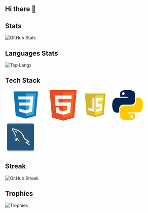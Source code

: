## Hi there 👋

<!--
**DairaRazo/DairaRazo** is a ✨ _special_ ✨ repository because its `README.md` (this file) appears on your GitHub profile.

Hi! I am Daira, I am working on an educative website while I am learning more about web development, databases and python libraries. 

  - 🤔 I’m looking for help and feedback with my website and future projects.
  - 🎯 I am building projects to gain hands-on experience while I build my portfolio.
  - 📬 You can contact me via email: *daira.a55razo@gmail.com*
  -->

## Stats
![GitHub Stats](https://github-readme-stats.vercel.app/api?username=DairaRazo&showicons=true&theme=tokyonight)

## Languages Stats
![Top Langs](https://github-readme-stats.vercel.app/api/top-langs/?username=DairaRazo&layout=compact&theme=tokyonight)


## Tech Stack
<p>
  <img src="logos_languages/css.jpg">
  <img src="logos_languages/html.png">
  <img src="logos_languages/javascript.png">
  <img src="logos_languages/python.png">
  <img src="logos_languages/sql.png">
</p>

## Streak
![GitHub Streak](https://streak-stats.demolab.com?user=DairaRazo&theme=tokyonight)

## Trophies
![Trophies](https://github-profile-trophy.vercel.app/?username=DairaRazo&theme=onedark)
